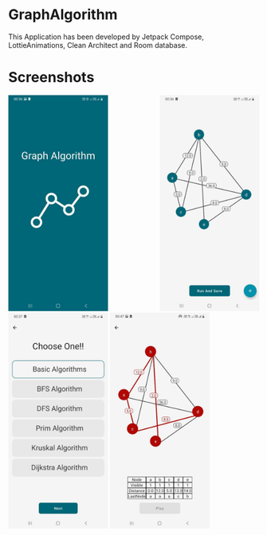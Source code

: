 # GraphAlgorithm

This Application has been developed by Jetpack Compose, LottieAnimations, Clean Architect and Room database.

# Screenshots
<div>
  <img src="/screenshot/landing_page.jpg" width="200" style="margin-right:100px"/>
  <img src="/screenshot/graph_screen.jpg" width="200"/>
  <img src="/screenshot/choose_algorithm.jpg" width="200"/>
  <img src="/screenshot/dijkestra.jpg" width="200"/>
 </div>
